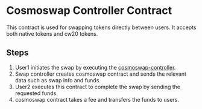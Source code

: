 # Cosmoswap Controller Contract

This contract is used for swapping tokens directly between users.
It accepts both native tokens and cw20 tokens.

## Steps

1. User1 initiates the swap by executing the [cosmoswap-controller](../cosmoswap-controller/README.md).
2. Swap controller creates cosmoswap contract and sends the relevant data such as swap info and funds.
3. User2 executes this contract to complete the swap by sending the requested funds.
4. cosmoswap contract takes a fee and transfers the funds to users.
